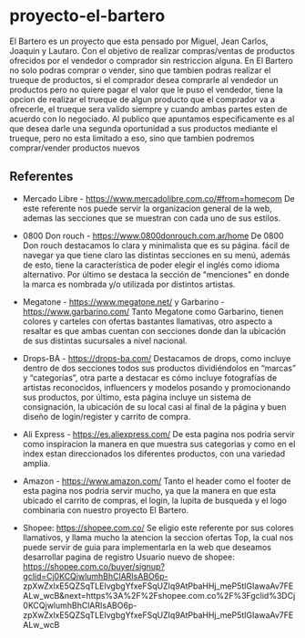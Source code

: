 # proyecto-el-bartero
El Bartero es un proyecto que esta pensado por Miguel, Jean Carlos, Joaquin y Lautaro. Con el objetivo de realizar compras/ventas de productos ofrecidos por el vendedor o comprador sin restriccion alguna. En El Bartero no solo podras comprar o vender, sino que tambien podras realizar el trueque de productos, si el comprador desea comprarle al vendedor un productos pero no quiere pagar el valor que le puso el vendedor, tiene la opcion de realizar el trueque de algun producto que el comprador va a ofrecerle, el trueque sera valido siempre y cuando ambas partes esten de acuerdo con lo negociado.
Al publico que apuntamos especificamente es al que desea darle una segunda oportunidad a sus productos mediante el trueque, pero no esta limitado a eso, sino que tambien podremos comprar/vender productos nuevos

## Referentes
- Mercado Libre - https://www.mercadolibre.com.co/#from=homecom
    De este referente nos puede servir la organizacion general de la web, ademas las secciones que se muestran con cada uno de sus estilos.

- 0800 Don rouch - https://www.0800donrouch.com.ar/home
    De 0800 Don rouch destacamos lo clara y minimalista que es su página. fácil de navegar ya que tiene claro las distintas secciones en su menú, además de esto, tiene     la característica de poder elegir el inglés como idioma alternativo. Por último se destaca la sección de "menciones" en donde la marca es nombrada y/o utilizada       por distintos artistas.
    
- Megatone - https://www.megatone.net/ y Garbarino - https://www.garbarino.com/
    Tanto Megatone como Garbarino, tienen colores y carteles con ofertas bastantes llamativas, otro aspecto a resaltar es que ambas cuentan con secciones donde dan la     ubicación de sus distintas sucursales a nivel nacional.
    
- Drops-BA - https://drops-ba.com/ 
    Destacamos de drops, como incluye dentro de dos secciones todos sus productos dividiéndolos en “marcas” y “categorías”, otra parte a destacar es cómo incluye           fotografías de artistas reconocidos, influencers y modelos posando y promocionando sus productos, por último, esta página incluye un sistema de consignación, la       ubicación de su local casi al final de la página y buen diseño de login/register y carrito de compra.
    
- Ali Express - https://es.aliexpress.com/ 
    De esta pagina nos podria servir como inspiracion la manera en que muestra sus categorias y como en el index estan direccionados los diferentes productos, con una     variedad amplia.
    
- Amazon - https://www.amazon.com/
    Tanto el header como el footer de esta pagina nos podria servir mucho, ya que la manera en que esta ubicado el carrito de compras, el login, la lupita de busqueda     y el logo combinaria con nuestro proyecto El Bartero.

- Shopee: https://shopee.com.co/
    Se eligio este referente por sus colores llamativos, y llama mucho la atencion la seccion ofertas Top, la cual nos puede servir de guia para implementarla en la       web que deseamos desarrollar
    pagina de registro Usuario nuevo de shopee:
    https://shopee.com.co/buyer/signup?gclid=Cj0KCQjwlumhBhClARIsABO6p-               zpXwZxlxE5QZSqTLEIvgbgYfxeFSqUZIq9AtPbaHHj_meP5tIGIawaAv7FEALw_wcB&next=https%3A%2F%2Fshopee.com.co%2F%3Fgclid%3DCj0KCQjwlumhBhClARIsABO6p-zpXwZxlxE5QZSqTLEIvgbgYfxeFSqUZIq9AtPbaHHj_meP5tIGIawaAv7FEALw_wcB
